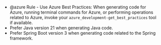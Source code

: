 - @azure Rule - Use Azure Best Practices: When generating code for Azure, running terminal commands for Azure, or performing operations related to Azure, invoke your `azure_development-get_best_practices` tool if available.
- Prefer Java version 21 when generating Java code.
- Prefer Spring Boot version 3 when generating code related to the Spring framework.
